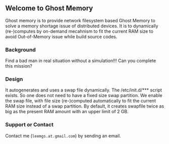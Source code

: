 ## Welcome to Ghost Memory

Ghost memory is to provide network filesystem based Ghost Memory to solve a memory shortage issue of distributed devices. It is to dynamically (re-)computes by on-demand mecahnism to fit the current RAM size to avoid Out-of-Memory issue while build source codes.



### Background

Find a bad man in real situation without a simulation!!! Can you complete this mission?

### Design

It autogenerates and uses a swap file dynamically. The /etc/init.d/*** script exists. So one does not need to have a fixed size swap partition. We enable the swap file, with file size (re-)computed automatically to fit the current RAM size instead of a swap partition.
By default, it creates swapfile twice as big as the present RAM amount with an upper limit of 2 GB.


### Support or Contact

Contact me (`leemgs.at.gmail.com`) by sending an email.
